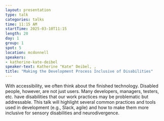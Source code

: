 ```yaml
---
layout: presentation
type: talk
categories: talks
time: 11:15 AM
startTime: 2025-03-10T11:15 
length: 20
day: 1
group: 1
spot: 5
location: mcdonnell
speakers:
- katherine-kate-deibel
speaker-text: Katherine "Kate" Deibel, , 
title: "Making the Development Process Inclusive of Disabilities"
---
```

With accessibility, we often think about the finished technology. Disabled people, however, are not just users. Many developers, managers, testers, etc. have disabilities that our work practices may be problematic but addressable. This talk will highlight several common practices and tools used in development (e.g., Slack, agile) and how to make them more inclusive for sensory disabilities and neurodivergence.
